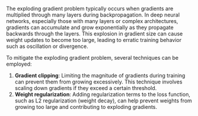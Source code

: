 The exploding gradient problem typically occurs when gradients are multiplied through many layers during backpropagation. In deep neural networks, especially those with many layers or complex architectures, gradients can accumulate and grow exponentially as they propagate backwards through the layers. This explosion in gradient size can cause weight updates to become too large, leading to erratic training behavior such as oscillation or divergence.

To mitigate the exploding gradient problem, several techniques can be employed:

1. **Gradient clipping**: Limiting the magnitude of gradients during training can prevent them from growing excessively. This technique involves scaling down gradients if they exceed a certain threshold.
2. **Weight regularization**: Adding regularization terms to the loss function, such as L2 regularization (weight decay), can help prevent weights from growing too large and contributing to exploding gradients.
